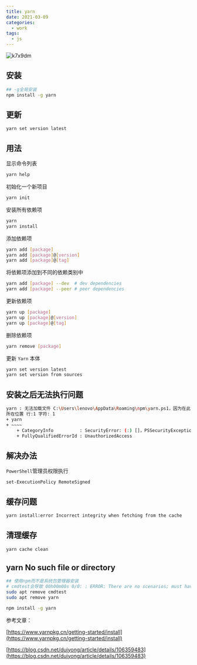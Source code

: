 ```yaml
---
title: yarn
date: 2021-03-09
categories:
  - work
tags:
  - js
---
```


![k7x9dm](https://fastly.jsdelivr.net/gh/qbmzc/images/md/wallhaven-k7x9dm.jpg)

<!-- more -->

## 安装

```bash
## -g全局安装
npm install -g yarn
```

## 更新

```shell
yarn set version latest
```

## 用法

显示命令列表
```bash
yarn help
```
初始化一个新项目
```bash
yarn init
```
安装所有依赖项
```bash
yarn
yarn install
```
添加依赖项
```bash
yarn add [package]
yarn add [package]@[version]
yarn add [package]@[tag]
```
将依赖项添加到不同的依赖类别中
```bash
yarn add [package] --dev  # dev dependencies
yarn add [package] --peer # peer dependencies
```
更新依赖项
```bash
yarn up [package]
yarn up [package]@[version]
yarn up [package]@[tag]
```
删除依赖项
```bash
yarn remove [package]
```
更新 `Yarn` 本体
```bash
yarn set version latest
yarn set version from sources
```

## 安装之后无法执行问题

```bash
yarn : 无法加载文件 C:\Users\lenovo\AppData\Roaming\npm\yarn.ps1，因为在此系统上禁止运行脚本。有关详细信息，请参阅 https:/go.microsoft.com/fwlink/?LinkID=135170 中的 about_Execution_Policies。
所在位置 行:1 字符: 1
+ yarn
+ ~~~~
    + CategoryInfo          : SecurityError: (:) []，PSSecurityException
    + FullyQualifiedErrorId : UnauthorizedAccess
```
## 解决办法

`PowerShell`管理员权限执行

```
set-ExecutionPolicy RemoteSigned
```
## 缓存问题

```bash
yarn install:error Incorrect integrity when fetching from the cache
```

## 清理缓存

```bash
yarn cache clean
```

## yarn No such file or directory

```bash
## 使用npm而不是系统包管理器安装
# cmdtest会导致 00h00m00s 0/0: : ERROR: There are no scenarios; must have at least one.
sudo apt remove cmdtest 
sudo apt remove yarn

npm install -g yarn
```

参考文章：

[https://www.yarnpkg.cn/getting-started/install](https://www.yarnpkg.cn/getting-started/install)

[https://blog.csdn.net/dujyong/article/details/106359483](https://blog.csdn.net/dujyong/article/details/106359483)